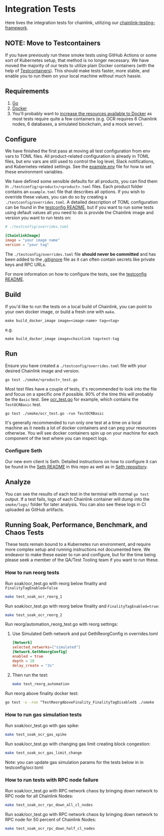 # Integration Tests

Here lives the integration tests for chainlink, utilizing our [chainlink-testing-framework](https://github.com/smartcontractkit/chainlink-testing-framework).

## NOTE: Move to Testcontainers

If you have previously run these smoke tests using GitHub Actions or some sort of Kubernetes setup, that method is no longer necessary. We have moved the majority of our tests to utilize plain Docker containers (with the help of [Testcontainers](https://golang.testcontainers.org/)). This should make tests faster, more stable, and enable you to run them on your local machine without much hassle.

## Requirements

1. [Go](https://go.dev/)
2. [Docker](https://www.docker.com/)
3. You'll probably want to [increase the resources available to Docker](https://stackoverflow.com/questions/44533319/how-to-assign-more-memory-to-docker-container) as most tests require quite a few containers (e.g. OCR requires 6 Chainlink nodes, 6 databases, a simulated blockchain, and a mock server).

## Configure

We have finished the first pass at moving all test configuration from env vars to TOML files. All product-related configuration is already in TOML files, but env vars are still used to control the log level, Slack notifications, and Kubernetes-related settings. See the [example.env](./example.env) file for how to set these environment variables.

We have defined some sensible defaults for all products, you can find them in `./testconfig/<product>/<product>.toml` files. Each product folder contains an `example.toml` file that describes all options. If you wish to override these values, you can do so by creating a `./testconfig/overrides.toml`. A detailed description of TOML configuration can be found in the [testconfig README](./testconfig/README.md), but if you want to run some tests using default values all you need to do is provide the Chainlink image and version you want to run tests on:
```toml
# ./testconfig/overrides.toml

[ChainlinkImage]
image = "your image name"
version = "your tag"
```

The `./testconfig/overrides.toml` file **should never be committed** and has been added to the [.gitignore](../.gitignore) file as it can often contain secrets like private keys and RPC URLs.

For more information on how to configure the tests, see the [testconfig README](./testconfig/README.md).

## Build

If you'd like to run the tests on a local build of Chainlink, you can point to your own docker image, or build a fresh one with `make`.

`make build_docker_image image=<image-name> tag=<tag>`

e.g.

`make build_docker_image image=chainlink tag=test-tag`

## Run

Ensure you have created a `./testconfig/overrides.toml` file with your desired Chainlink image and version.

`go test ./smoke/<product>_test.go`

Most test files have a couple of tests, it's recommended to look into the file and focus on a specific one if possible. 90% of the time this will probably be the `Basic` test. See [ocr_test.go](./smoke/ocr_test.go) for example, which contains the `TestOCRBasic` test.

`go test ./smoke/ocr_test.go -run TestOCRBasic`

It's generally recommended to run only one test at a time on a local machine as it needs a lot of docker containers and can peg your resources otherwise. You will see docker containers spin up on your machine for each component of the test where you can inspect logs.

### Configure Seth

Our new evm client is Seth. Detailed instructions on how to configure it can be found in the [Seth README](./README_SETH.md) in this repo as well as in [Seth repository](https://github.com/smartcontractkit/seth).

## Analyze

You can see the results of each test in the terminal with normal `go test` output. If a test fails, logs of each Chainlink container will dump into the `smoke/logs/` folder for later analysis. You can also see these logs in CI uploaded as GitHub artifacts.

## Running Soak, Performance, Benchmark, and Chaos Tests

These tests remain bound to a Kubernetes run environment, and require more complex setup and running instructions not documented here. We endeavor to make these easier to run and configure, but for the time being please seek a member of the QA/Test Tooling team if you want to run these.

### How to run reorg tests
Run soak/ocr_test.go with reorg below finality and `FinalityTagEnabled=false`

```bash
make test_soak_ocr_reorg_1
```

Run soak/ocr_test.go with reorg below finality and `FinalityTagEnabled=true`:

```bash
make test_soak_ocr_reorg_2
```

Run reorg/automation_reorg_test.go with reorg settings:

1. Use Simulated Geth network and put GethReorgConfig in overrides.toml

    ```toml
    [Network]
    selected_networks=["simulated"]
    [Network.GethReorgConfig]
    enabled = true
    depth = 10
    delay_create = "3s"
    ```

2. Then run the test:
    ```bash
    make test_reorg_automation
    ```

Run reorg above finality docker test:

```bash
go test -v -run ^TestReorgAboveFinality_FinalityTagDisabled$ ./smoke
```

### How to run gas simulation tests

Run soak/ocr_test.go with gas spike:

```bash
make test_soak_ocr_gas_spike
```

Run soak/ocr_test.go with changing gas limit creating block congestion:

```bash
make test_soak_ocr_gas_limit_change
```

Note: you can update gas simulation params for the tests below in in testconfig/ocr.toml

### How to run tests with RPC node failure

Run soak/ocr_test.go with RPC network chaos by bringing down network to RPC node for all Chainlink Nodes:

```bash
make test_soak_ocr_rpc_down_all_cl_nodes
```

Run soak/ocr_test.go with RPC network chaos by bringing down network to RPC node for 50 percent of Chainlink Nodes:

```bash
make test_soak_ocr_rpc_down_half_cl_nodes
```

